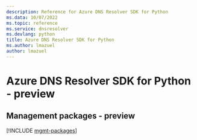 ```yaml
---
description: Reference for Azure DNS Resolver SDK for Python
ms.data: 10/07/2022
ms.topic: reference
ms.service: dnsresolver
ms.devlang: python
title: Azure DNS Resolver SDK for Python
ms.author: lmazuel
author: lmazuel
---
```

# Azure DNS Resolver SDK for Python - preview

## Management packages - preview
[!INCLUDE [mgmt-packages](dns-resolver-mgmt-index.md)]